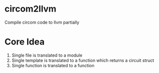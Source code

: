 # circom2llvm
Compile circom code to llvm partially

# Core Idea
1. Single file is translated to a module
2. Single template is translated to a function which returns a circuit struct
3. Single function is translated to a function
